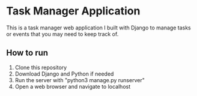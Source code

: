 # Task Manager Application
This is a task manager web application I built with Django to manage tasks or events that you may need to keep track of.
## How to run
1. Clone this repository
2. Download Django and Python if needed
3. Run the server with "python3 manage.py runserver"
4. Open a web browser and navigate to localhost
